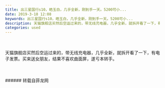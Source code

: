 ```yaml
---
title: 出三星国行s10，皓玉白，几乎全新，刚到手一天。5200可小...
date: 2019-3-18 12:08
keywords: 出三星国行s10，皓玉白，几乎全新，刚到手一天。5200可小...
description: 天猫旗舰店买然后空运过来的，带无线充电器，几乎全新，就拆开看了一下，有电子发票。买来送女朋友，结果不喜欢曲面屏，遂亏本转手。
categories: used
---
```

<td class="t_f" id="postmessage_3247491">

<br/>
<br/>
天猫旗舰店买然后空运过来的，带无线充电器，几乎全新，就拆开看了一下，有电子发票。买来送女朋友，结果不喜欢曲面屏，遂亏本转手。<br/>
<img alt="" border="0" class="zoom" data-cf-modified-d1862c2c1a030cef5b025051-="" file="http://www.flw.ph/data/appbyme/upload/image/201903/18/a3iXzL3kbieX.jpg" id="aimg_Bjzch" lazyloadthumb="1" onclick="" onmouseover="" src="http://www.flw.ph/data/appbyme/upload/image/201903/18/a3iXzL3kbieX.jpg"/><br/>
<br/>
<br/>
<br/>
</td>
###### 转载自菲龙网